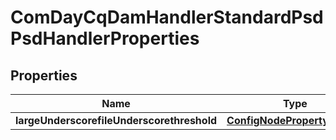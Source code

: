 
# ComDayCqDamHandlerStandardPsdPsdHandlerProperties

## Properties
Name | Type | Description | Notes
------------ | ------------- | ------------- | -------------
**largeUnderscorefileUnderscorethreshold** | [**ConfigNodePropertyInteger**](ConfigNodePropertyInteger.md) |  |  [optional]



